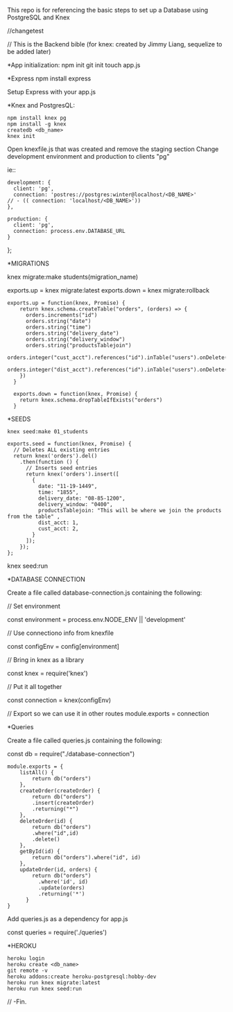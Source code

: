 This repo is for referencing the basic steps to set up a Database using PostgreSQL and Knex

//changetest

// This is the Backend bible (for knex: created by Jimmy Liang, sequelize to be added later) 

*App initialization:
    npm init
    git init
    touch app.js

*Express
    npm install express

Setup Express with your app.js

*Knex and PostgresQL:

    npm install knex pg
    npm install -g knex
    createdb <db_name>
    knex init

Open knexfile.js that was created and remove the staging section
Change development environment and production to clients "pg"

ie::

    development: {
      client: 'pg',
      connection: 'postres://postgres:winter@localhost/<DB_NAME>'
    // - (( connection: 'localhost/<DB_NAME>'))
    },

    production: {
      client: 'pg',
      connection: process.env.DATABASE_URL
    }
  };

*MIGRATIONS

knex migrate:make students(migration_name)

exports.up = knex migrate:latest
exports.down = knex migrate:rollback

    exports.up = function(knex, Promise) {
        return knex.schema.createTable("orders", (orders) => {
          orders.increments("id")
          orders.string("date")
          orders.string("time")
          orders.string("delivery_date")
          orders.string("delivery_window")
          orders.string("productsTablejoin")
          orders.integer("cust_acct").references("id").inTable("users").onDelete("CASCADE")
          orders.integer("dist_acct").references("id").inTable("users").onDelete("CASCADE")
        }) 
      }
      
      exports.down = function(knex, Promise) {
        return knex.schema.dropTableIfExists("orders")
      }
  

  *SEEDS 

    knex seed:make 01_students

    exports.seed = function(knex, Promise) {
      // Deletes ALL existing entries
      return knex('orders').del()
        .then(function () {
          // Inserts seed entries
          return knex('orders').insert([
            {
              date: "11-19-1449",
              time: "1855",
              delivery_date: "08-85-1200",
              delivery_window: "0400",
              productsTablejoin: "This will be where we join the products from the table" ,
              dist_acct: 1,
              cust_acct: 2,
            }
          ]);
        });
    };

knex seed:run

*DATABASE CONNECTION

Create a file called database-connection.js containing the following:

// Set environment 

const environment = process.env.NODE_ENV || 'development'

// Use connectiono info from knexfile

const configEnv = config[environment]

// Bring in knex as a library 

const knex = require('knex')

// Put it all together

const connection = knex(configEnv)

// Export so we can use it in other routes
module.exports = connection

*Queries 

Create a file called queries.js containing the following: 

const db = require("./database-connection")

    module.exports = {
        listAll() {
            return db("orders")
        },
        createOrder(createOrder) {
            return db("orders")
            .insert(createOrder)
            .returning("*")
        },
        deleteOrder(id) {
            return db("orders")
            .where("id",id)
            .delete()
        },
        getById(id) {
            return db("orders").where("id", id)
        },
        updateOrder(id, orders) {
            return db("orders")
              .where('id', id)
              .update(orders)
              .returning('*')
          }
    }
 
 Add queries.js as a dependency for app.js 

 const queries = require('./queries')

*HEROKU 

    heroku login 
    heroku create <db_name>
    git remote -v
    heroku addons:create heroku-postgresql:hobby-dev
    heroku run knex migrate:latest
    heroku run knex seed:run

// -Fin.